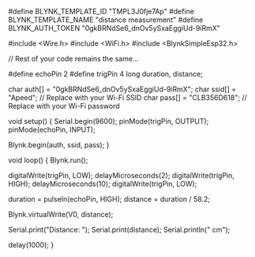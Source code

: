 #define BLYNK_TEMPLATE_ID "TMPL3J0fje7Ap"
#define BLYNK_TEMPLATE_NAME "distance measurement"
#define BLYNK_AUTH_TOKEN "0gkBRNdSe6_dnOv5ySxaEggiUd-9iRmX"

#include <Wire.h>
#include <WiFi.h>
#include <BlynkSimpleEsp32.h>

// Rest of your code remains the same...


#define echoPin 2
#define trigPin 4
long duration, distance;

char auth[] = "0gkBRNdSe6_dnOv5ySxaEggiUd-9iRmX";
char ssid[] = "Apeed";         // Replace with your Wi-Fi SSID
char pass[] = "CLB356D618";     // Replace with your Wi-Fi password

void setup() {
  Serial.begin(9600);
  pinMode(trigPin, OUTPUT);
  pinMode(echoPin, INPUT);
  
  Blynk.begin(auth, ssid, pass);
}

void loop() {
  Blynk.run();
  
  digitalWrite(trigPin, LOW);
  delayMicroseconds(2);
  digitalWrite(trigPin, HIGH);
  delayMicroseconds(10);
  digitalWrite(trigPin, LOW);
  
  duration = pulseIn(echoPin, HIGH);
  distance = duration / 58.2;
  
  Blynk.virtualWrite(V0, distance);
  
  Serial.print("Distance: ");
  Serial.print(distance);
  Serial.println(" cm");
  
  delay(1000);
}

